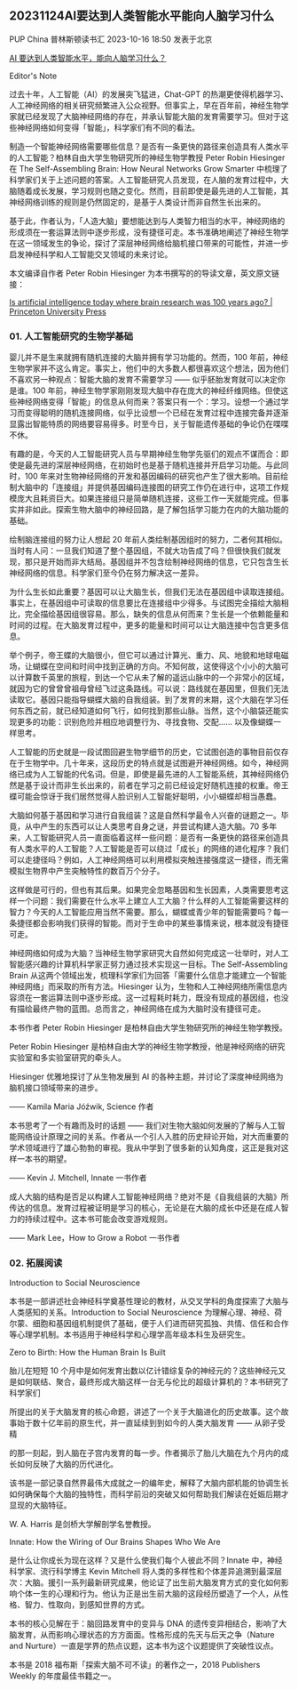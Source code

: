 ## 20231124AI要达到人类智能水平能向人脑学习什么

PUP China 普林斯顿读书汇 2023-10-16 18:50 发表于北京

[AI 要达到人类智能水平，能向人脑学习什么？](https://mp.weixin.qq.com/s/khRI4GEsMx0vQkMUy85bmA)

Editor's Note

过去十年，人工智能（AI）的发展突飞猛进，Chat-GPT 的热潮更使得机器学习、人工神经网络的相关研究频繁进入公众视野。但事实上，早在百年前，神经生物学家就已经发现了大脑神经网络的存在，并承认智能大脑的发育需要学习。但对于这些神经网络如何变得「智能」，科学家们有不同的看法。

制造一个智能神经网络需要哪些信息？是否有一条更快的路径来创造具有人类水平的人工智能？柏林自由大学生物研究所的神经生物学教授 Peter Robin Hiesinger 在 The Self-Assembling Brain: How Neural Networks Grow Smarter 中梳理了科学家们关于上述问题的答案。人工智能研究人员发现，在人脑的发育过程中，大脑随着成长发展，学习规则也随之变化。然而，目前即使是最先进的人工智能，其神经网络训练的规则是仍然固定的，是基于人类设计而非自然生长出来的。

基于此，作者认为，「人造大脑」要想能达到与人类智力相当的水平，神经网络的形成须在一套运算法则中逐步形成，没有捷径可走。本书准确地阐述了神经生物学在这一领域发生的争论，探讨了深层神经网络给脑机接口带来的可能性，并进一步启发神经科学和人工智能交叉领域的未来讨论。

本文编译自作者 Peter Robin Hiesinger 为本书撰写的的导读文章，英文原文链接：

[Is artificial intelligence today where brain research was 100 years ago? | Princeton University Press](https://press.princeton.edu/ideas/is-artificial-intelligence-today-where-brain-research-was-100-years-ago)

### 01. 人工智能研究的生物学基础

婴儿并不是生来就拥有随机连接的大脑并拥有学习功能的。然而，100 年前，神经生物学家并不这么肯定。事实上，他们中的大多数人都很喜欢这个想法，因为他们不喜欢另一种观点：智能大脑的发育不需要学习 —— 似乎胚胎发育就可以决定你是谁。100 年前，神经生物学家刚刚发现大脑中存在庞大的神经纤维网络。但使这些神经网络变得「智能」的信息从何而来？答案只有一个：学习。设想一个通过学习而变得聪明的随机连接网络，似乎比设想一个已经在发育过程中连接完备并逐渐显露出智能特质的网络要容易得多。时至今日，关于智能遗传基础的争论仍在喋喋不休。

有趣的是，今天的人工智能研究人员与早期神经生物学先驱们的观点不谋而合：即使是最先进的深层神经网络，在初始时也是基于随机连接并开启学习功能。与此同时，100 年来对生物神经网络的开发和基因编码的研究也产生了很大影响。目前绘制大脑中的「连接组」并提供基因编码连接图的研究工作仍在进行中，这项工作规模庞大且耗资巨大。如果连接组只是简单随机连接，这些工作一天就能完成。但事实并非如此。探索生物大脑中的神经回路，是了解包括学习能力在内的大脑功能的基础。

绘制脑连接组的努力让人想起 20 年前人类绘制基因组时的努力，二者何其相似。当时有人问：一旦我们知道了整个基因组，不就大功告成了吗？但很快我们就发现，那只是开始而非大结局。基因组并不包含绘制神经网络的信息，它只包含生长神经网络的信息。科学家们至今仍在努力解决这一差异。

为什么生长如此重要？基因可以让大脑生长，但我们无法在基因组中读取连接组。事实上，在基因组中可读取的信息要比在连接组中少得多。与试图完全描绘大脑相比，完全描绘基因组很容易。那么，缺失的信息从何而来？生长是一个依赖能量和时间的过程。在大脑发育过程中，更多的能量和时间可以让大脑连接中包含更多信息。

举个例子，帝王蝶的大脑很小，但它可以通过计算光、重力、风、地貌和地球电磁场，让蝴蝶在空间和时间中找到正确的方向。不知何故，这使得这个小小的大脑可以计算数千英里的旅程，到达一个它从未了解的遥远山脉中的一个非常小的区域，就因为它的曾曾曾祖母曾经飞过这条路线。可以说：路线就在基因里，但我们无法读取它。基因只能指导蝴蝶大脑的自我组装。到了发育的末期，这个大脑在学习任何东西之前，就已经知道如何飞行，如何找到那些山脉。当然，这个小脑袋还能实现更多的功能：识别危险并相应地调整行为、寻找食物、交配...... 以及像蝴蝶一样思考。

人工智能的历史就是一段试图回避生物学细节的历史，它试图创造的事物目前仅存在于生物学中。几十年来，这段历史的特点就是试图避开神经网络。如今，神经网络已成为人工智能的代名词。但是，即使是最先进的人工智能系统，其神经网络仍然是基于设计而非生长出来的，前者在学习之前已经设定好随机连接的权重。帝王蝶可能会惊讶于我们居然觉得人脸识别人工智能好聪明，小小蝴蝶却相当愚蠢。

大脑如何基于基因和学习进行自我组装？这是自然科学最令人兴奋的谜题之一。毕竟，从中产生的东西可以让人类思考自身之谜，并尝试构建人造大脑。70 多年来，人工智能研究人员一直面临着这样一些问题：是否有一条更快的路径来创造具有人类水平的人工智能？人工智能是否可以绕过「成长」的网络的进化程序？我们可以走捷径吗？例如，人工神经网络可以利用模拟突触连接强度这一捷径，而无需模拟生物界中产生突触特性的数百万个分子。

这样做是可行的，但也有其后果。如果完全忽略基因和生长因素，人类需要思考这样一个问题：我们需要在什么水平上建立人工大脑？什么样的人工智能需要这样的智力？今天的人工智能应用当然不需要。那么，蝴蝶或青少年的智能需要吗？每一条捷径都会影响我们获得的智能。而对于生命中的某些事情来说，根本就没有捷径可走。

神经网络如何成为大脑？当神经生物学家研究大自然如何完成这一壮举时，对人工智能感兴趣的计算机科学家正努力通过技术实现这一目标。The Self-Assembling Brain 从这两个领域出发，梳理科学家们为回答「需要什么信息才能建立一个智能神经网络」而采取的所有方法。Hiesinger 认为，生物和人工神经网络所需信息内容须在一套运算法则中逐步形成。这一过程耗时耗力，既没有现成的基因组，也没有描绘最终产物的蓝图。总而言之，神经网络在成为大脑时没有捷径可走。

本书作者 Peter Robin Hiesinger 是柏林自由大学生物研究所的神经生物学教授。

Peter Robin Hiesinger 是柏林自由大学的神经生物学教授，他是神经网络的研究实验室和多实验室研究的牵头人。

Hiesinger 优雅地探讨了从生物发展到 AI 的各种主题，并讨论了深度神经网络为脑机接口领域带来的进步。

—— Kamila Maria Jóźwik, Science 作者

本书思考了一个有趣而及时的话题 —— 我们对生物大脑如何发展的了解与人工智能网络设计原理之间的关系。作者从一个引人入胜的历史辩论开始，对大而重要的学术领域进行了雄心勃勃的审视。我从中学到了很多新的认知角度，这正是我对这样一本书的期望。

—— Kevin J. Mitchell, Innate 一书作者

成人大脑的结构是否足以构建人工智能神经网络？绝对不是《自我组装的大脑》所传达的信息。发育过程被证明是学习的核心，无论是在大脑的成长中还是在成人智力的持续过程中。这本书可能会改变游戏规则。

—— Mark Lee，How to Grow a Robot 一书作者

### 02. 拓展阅读

Introduction to Social Neuroscience

本书是一部讲述社会神经科学奠基性理论的教材，从交叉学科的角度探索了大脑与人类感知的关系。Introduction to Social Neuroscience 为理解心理、神经、荷尔蒙、细胞和基因组机制提供了基础，便于人们进而研究孤独、共情、信任和合作等心理学机制。本书适用于神经科学和心理学高年级本科生及研究生。

Zero to Birth: How the Human Brain Is Built

胎儿在短短 10 个月中是如何发育出数以亿计错综复杂的神经元的？这些神经元又是如何联结、聚合，最终形成大脑这样一台无与伦比的超级计算机的？本书研究了科学家们

所提出的关于大脑发育的核心命题，讲述了一个关于大脑进化的历史故事。这个故事始于数十亿年前的原生代，并一直延续到到如今的人类大脑发育 —— 从卵子受精

的那一刻起，到人脑在子宫内发育的每一步。作者揭示了胎儿大脑在九个月内的成长如何反映了大脑的历代进化。

该书是一部记录自然界最伟大成就之一的编年史，解释了大脑内部机能的协调生长如何确保每个大脑的独特性，而科学前沿的突破又如何帮助我们解读在妊娠后期才显现的大脑特征。

W. A. Harris 是剑桥大学解剖学名誉教授。

Innate: How the Wiring of Our Brains Shapes Who We Are

是什么让你成长为现在这样？又是什么使我们每个人彼此不同？Innate 中，神经科学家、流行科学博主 Kevin Mitchell 将人类的多样性和个体差异追溯到最深层次：大脑。援引一系列最新研究成果，他论证了出生前大脑发育方式的变化如何影响个体一生的心理和行为。他认为正是出生前大脑的这段经历塑造了一个人，从性格、智力、性取向，到感知世界的方式。

本书的核心见解在于：脑回路发育中的变异与 DNA 的遗传变异相结合，影响了大脑发育，从而影响心理状态的方方面面。性格形成的先天与后天之争（Nature and Nurture）一直是学界的热点议题，这本书为这个议题提供了突破性议点。

本书是 2018 福布斯「探索大脑不可不读」的著作之一，2018 Publishers Weekly 的年度最佳书籍之一。